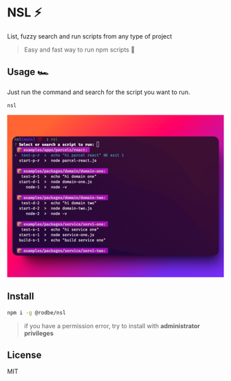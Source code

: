 # NSL ⚡️
List, fuzzy search and run scripts from any type of project

> Easy and fast way to run npm scripts  🚀

## Usage 🏎️

Just run the command and search for the script you want to run.

```bash
nsl
```
![nsl](./assets/preview.png)

## Install

```bash
npm i -g @rodbe/nsl
```

> if you have a permission error, try to install with **administrator privileges**
## License

MIT